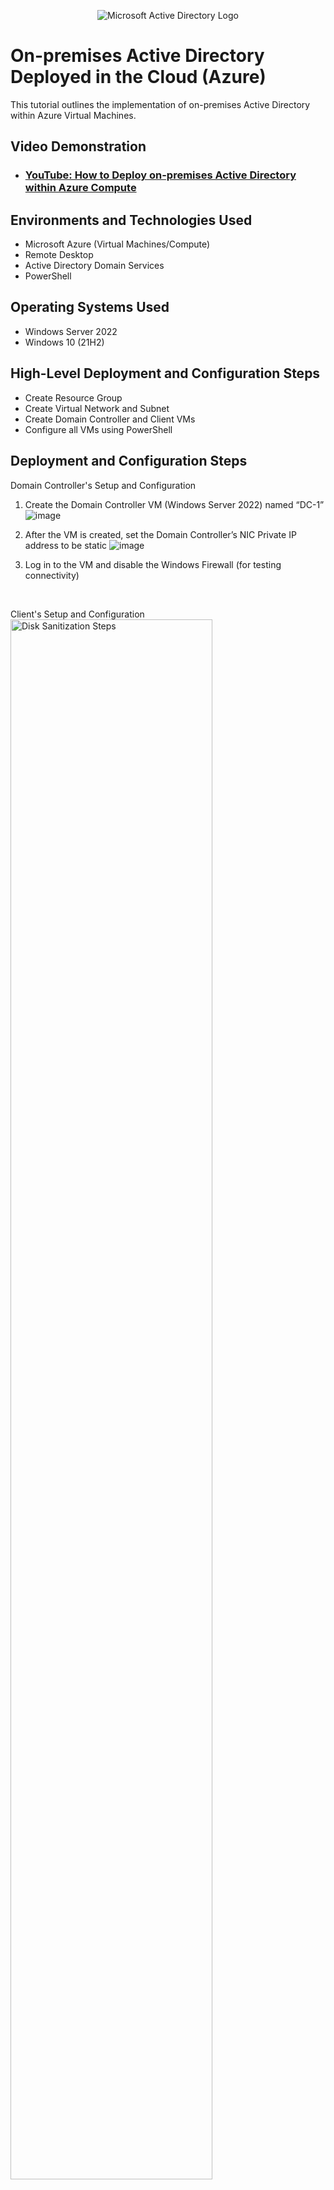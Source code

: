 <p align="center">
<img src="https://i.imgur.com/pU5A58S.png" alt="Microsoft Active Directory Logo"/>
</p>

<h1>On-premises Active Directory Deployed in the Cloud (Azure)</h1>
This tutorial outlines the implementation of on-premises Active Directory within Azure Virtual Machines.<br />


<h2>Video Demonstration</h2>

- ### [YouTube: How to Deploy on-premises Active Directory within Azure Compute](https://www.youtube.com)

<h2>Environments and Technologies Used</h2>

- Microsoft Azure (Virtual Machines/Compute)
- Remote Desktop
- Active Directory Domain Services
- PowerShell

<h2>Operating Systems Used </h2>

- Windows Server 2022
- Windows 10 (21H2)

<h2>High-Level Deployment and Configuration Steps</h2>

- Create Resource Group
- Create Virtual Network and Subnet
- Create Domain Controller and Client VMs
- Configure all VMs using PowerShell

<h2>Deployment and Configuration Steps</h2>

<p> Domain Controller's Setup and Configuration

1. Create the Domain Controller VM (Windows Server 2022) named “DC-1”
![image](https://github.com/user-attachments/assets/2fa9cc97-e4b0-43db-85b8-1dbc9c735a03)

2. After the VM is created, set the Domain Controller’s NIC Private IP address to be static
![image](https://github.com/user-attachments/assets/9942a32c-6d2a-4e0e-94bf-8a4a50fcd9b0)

3. Log in to the VM and disable the Windows Firewall (for testing connectivity)

</p>
<br />

<p> Client's Setup and Configuration
<img src="https://i.imgur.com/DJmEXEB.png" height="80%" width="80%" alt="Disk Sanitization Steps"/>
</p>
<p>
1. Create the Client VM (Windows 10) named “Client-1”

2. Attach it to the same region and Virtual Network as DC-1
   
3. After VM is created, set Client-1’s DNS settings to DC-1’s Private IP address

4. From the Azure Portal, restart Client-1

5. Log in to Client-1
   
6. Attempt to ping DC-1’s private IP address

7. Ensure the ping succeeded

8. From Client-1, open PowerShell and run ipconfig /all

9. The output for the DNS settings should show DC-1’s private IP Address

</p>
<br />

<p>
<img src="https://i.imgur.com/DJmEXEB.png" height="80%" width="80%" alt="Disk Sanitization Steps"/>
</p>
</p> 
</p>
<br />
